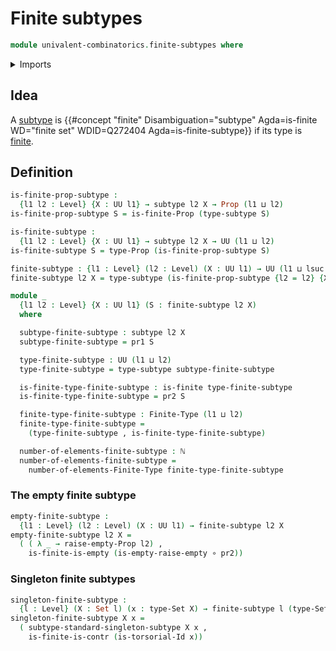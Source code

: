 # Finite subtypes

```agda
module univalent-combinatorics.finite-subtypes where
```

<details><summary>Imports</summary>

```agda
open import elementary-number-theory.natural-numbers

open import foundation.dependent-pair-types
open import foundation.empty-types
open import foundation.function-types
open import foundation.propositions
open import foundation.sets
open import foundation.singleton-subtypes
open import foundation.subtypes
open import foundation.torsorial-type-families
open import foundation.universe-levels

open import univalent-combinatorics.finite-types
```

</details>

## Idea

A [subtype](foundation.subtypes.md) is
{{#concept "finite" Disambiguation="subtype" Agda=is-finite WD="finite set" WDID=Q272404 Agda=is-finite-subtype}}
if its type is [finite](univalent-combinatorics.finite-types.md).

## Definition

```agda
is-finite-prop-subtype :
  {l1 l2 : Level} {X : UU l1} → subtype l2 X → Prop (l1 ⊔ l2)
is-finite-prop-subtype S = is-finite-Prop (type-subtype S)

is-finite-subtype :
  {l1 l2 : Level} {X : UU l1} → subtype l2 X → UU (l1 ⊔ l2)
is-finite-subtype S = type-Prop (is-finite-prop-subtype S)

finite-subtype : {l1 : Level} (l2 : Level) (X : UU l1) → UU (l1 ⊔ lsuc l2)
finite-subtype l2 X = type-subtype (is-finite-prop-subtype {l2 = l2} {X = X})

module _
  {l1 l2 : Level} {X : UU l1} (S : finite-subtype l2 X)
  where

  subtype-finite-subtype : subtype l2 X
  subtype-finite-subtype = pr1 S

  type-finite-subtype : UU (l1 ⊔ l2)
  type-finite-subtype = type-subtype subtype-finite-subtype

  is-finite-type-finite-subtype : is-finite type-finite-subtype
  is-finite-type-finite-subtype = pr2 S

  finite-type-finite-subtype : Finite-Type (l1 ⊔ l2)
  finite-type-finite-subtype =
    (type-finite-subtype , is-finite-type-finite-subtype)

  number-of-elements-finite-subtype : ℕ
  number-of-elements-finite-subtype =
    number-of-elements-Finite-Type finite-type-finite-subtype
```

### The empty finite subtype

```agda
empty-finite-subtype :
  {l1 : Level} (l2 : Level) (X : UU l1) → finite-subtype l2 X
empty-finite-subtype l2 X =
  ( ( λ _ → raise-empty-Prop l2) ,
    is-finite-is-empty (is-empty-raise-empty ∘ pr2))
```

### Singleton finite subtypes

```agda
singleton-finite-subtype :
  {l : Level} (X : Set l) (x : type-Set X) → finite-subtype l (type-Set X)
singleton-finite-subtype X x =
  ( subtype-standard-singleton-subtype X x ,
    is-finite-is-contr (is-torsorial-Id x))
```
